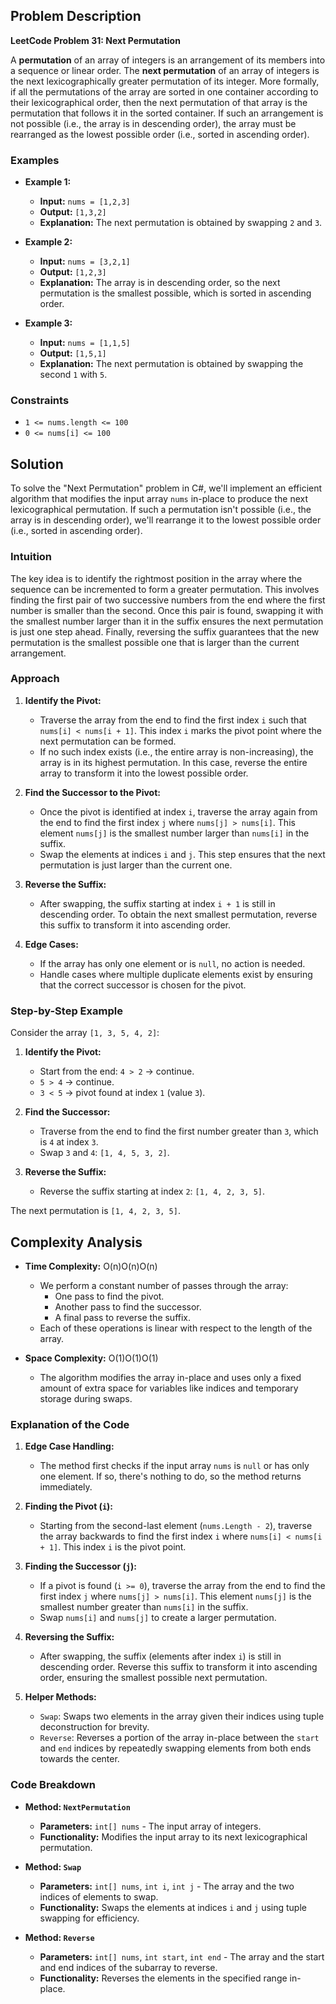 
Problem Description
-------------------

**LeetCode Problem 31: Next Permutation**

A **permutation** of an array of integers is an arrangement of its members into a sequence or linear order. The **next permutation** of an array of integers is the next lexicographically greater permutation of its integer. More formally, if all the permutations of the array are sorted in one container according to their lexicographical order, then the next permutation of that array is the permutation that follows it in the sorted container. If such an arrangement is not possible (i.e., the array is in descending order), the array must be rearranged as the lowest possible order (i.e., sorted in ascending order).

### Examples

-   **Example 1:**

    -   **Input:** `nums = [1,2,3]`
    -   **Output:** `[1,3,2]`
    -   **Explanation:** The next permutation is obtained by swapping `2` and `3`.
-   **Example 2:**

    -   **Input:** `nums = [3,2,1]`
    -   **Output:** `[1,2,3]`
    -   **Explanation:** The array is in descending order, so the next permutation is the smallest possible, which is sorted in ascending order.
-   **Example 3:**

    -   **Input:** `nums = [1,1,5]`
    -   **Output:** `[1,5,1]`
    -   **Explanation:** The next permutation is obtained by swapping the second `1` with `5`.

### Constraints

-   `1 <= nums.length <= 100`
-   `0 <= nums[i] <= 100`

Solution
--------

To solve the "Next Permutation" problem in C#, we'll implement an efficient algorithm that modifies the input array `nums` in-place to produce the next lexicographical permutation. If such a permutation isn't possible (i.e., the array is in descending order), we'll rearrange it to the lowest possible order (i.e., sorted in ascending order).

### Intuition

The key idea is to identify the rightmost position in the array where the sequence can be incremented to form a greater permutation. This involves finding the first pair of two successive numbers from the end where the first number is smaller than the second. Once this pair is found, swapping it with the smallest number larger than it in the suffix ensures the next permutation is just one step ahead. Finally, reversing the suffix guarantees that the new permutation is the smallest possible one that is larger than the current arrangement.

### Approach

1.  **Identify the Pivot:**

    -   Traverse the array from the end to find the first index `i` such that `nums[i] < nums[i + 1]`. This index `i` marks the pivot point where the next permutation can be formed.
    -   If no such index exists (i.e., the entire array is non-increasing), the array is in its highest permutation. In this case, reverse the entire array to transform it into the lowest possible order.
2.  **Find the Successor to the Pivot:**

    -   Once the pivot is identified at index `i`, traverse the array again from the end to find the first index `j` where `nums[j] > nums[i]`. This element `nums[j]` is the smallest number larger than `nums[i]` in the suffix.
    -   Swap the elements at indices `i` and `j`. This step ensures that the next permutation is just larger than the current one.
3.  **Reverse the Suffix:**

    -   After swapping, the suffix starting at index `i + 1` is still in descending order. To obtain the next smallest permutation, reverse this suffix to transform it into ascending order.
4.  **Edge Cases:**

    -   If the array has only one element or is `null`, no action is needed.
    -   Handle cases where multiple duplicate elements exist by ensuring that the correct successor is chosen for the pivot.

### Step-by-Step Example

Consider the array `[1, 3, 5, 4, 2]`:

1.  **Identify the Pivot:**

    -   Start from the end: `4 > 2` → continue.
    -   `5 > 4` → continue.
    -   `3 < 5` → pivot found at index `1` (value `3`).
2.  **Find the Successor:**

    -   Traverse from the end to find the first number greater than `3`, which is `4` at index `3`.
    -   Swap `3` and `4`: `[1, 4, 5, 3, 2]`.
3.  **Reverse the Suffix:**

    -   Reverse the suffix starting at index `2`: `[1, 4, 2, 3, 5]`.

The next permutation is `[1, 4, 2, 3, 5]`.

Complexity Analysis
-------------------

-   **Time Complexity:** O(n)O(n)O(n)

    -   We perform a constant number of passes through the array:
        -   One pass to find the pivot.
        -   Another pass to find the successor.
        -   A final pass to reverse the suffix.
    -   Each of these operations is linear with respect to the length of the array.
-   **Space Complexity:** O(1)O(1)O(1)

    -   The algorithm modifies the array in-place and uses only a fixed amount of extra space for variables like indices and temporary storage during swaps.

### Explanation of the Code

1.  **Edge Case Handling:**

    -   The method first checks if the input array `nums` is `null` or has only one element. If so, there's nothing to do, so the method returns immediately.
2.  **Finding the Pivot (`i`):**

    -   Starting from the second-last element (`nums.Length - 2`), traverse the array backwards to find the first index `i` where `nums[i] < nums[i + 1]`. This index `i` is the pivot point.
3.  **Finding the Successor (`j`):**

    -   If a pivot is found (`i >= 0`), traverse the array from the end to find the first index `j` where `nums[j] > nums[i]`. This element `nums[j]` is the smallest number greater than `nums[i]` in the suffix.
    -   Swap `nums[i]` and `nums[j]` to create a larger permutation.
4.  **Reversing the Suffix:**

    -   After swapping, the suffix (elements after index `i`) is still in descending order. Reverse this suffix to transform it into ascending order, ensuring the smallest possible next permutation.
5.  **Helper Methods:**

    -   `Swap`: Swaps two elements in the array given their indices using tuple deconstruction for brevity.
    -   `Reverse`: Reverses a portion of the array in-place between the `start` and `end` indices by repeatedly swapping elements from both ends towards the center.

### Code Breakdown

-   **Method: `NextPermutation`**

    -   **Parameters:** `int[] nums` - The input array of integers.
    -   **Functionality:** Modifies the input array to its next lexicographical permutation.
-   **Method: `Swap`**

    -   **Parameters:** `int[] nums`, `int i`, `int j` - The array and the two indices of elements to swap.
    -   **Functionality:** Swaps the elements at indices `i` and `j` using tuple swapping for efficiency.
-   **Method: `Reverse`**

    -   **Parameters:** `int[] nums`, `int start`, `int end` - The array and the start and end indices of the subarray to reverse.
    -   **Functionality:** Reverses the elements in the specified range in-place.
